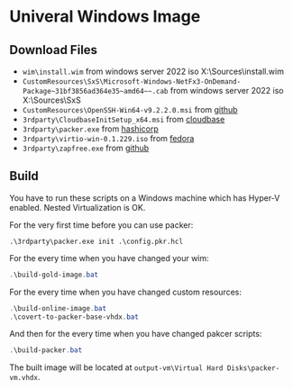 # Univeral Windows Image

## Download Files

* `wim\install.wim` from windows server 2022 iso X:\Sources\install.wim
* `CustomResources\SxS\Microsoft-Windows-NetFx3-OnDemand-Package~31bf3856ad364e35~amd64~~.cab` from windows server 2022 iso X:\Sources\SxS
* `CustomResources\OpenSSH-Win64-v9.2.2.0.msi` from [github](https://github.com/PowerShell/Win32-OpenSSH/releases/download/v9.2.2.0p1-Beta/OpenSSH-Win64-v9.2.2.0.msi)
* `3rdparty\CloudbaseInitSetup_x64.msi` from [cloudbase](https://www.cloudbase.it/downloads/CloudbaseInitSetup_x64.msi)
* `3rdparty\packer.exe` from [hashicorp](https://releases.hashicorp.com/packer/1.9.1/packer_1.9.1_windows_amd64.zip)
* `3rdparty\virtio-win-0.1.229.iso` from [fedora](https://fedorapeople.org/groups/virt/virtio-win/direct-downloads/archive-virtio/virtio-win-0.1.229-1/virtio-win-0.1.229.iso)
* `3rdparty\zapfree.exe` from [github](https://github.com/felfert/ntfszapfree/releases/download/ntfszapfree-0.11/ntfszapfree.zip)

## Build

You have to run these scripts on a Windows machine which has Hyper-V enabled. Nested Virtualization is OK.

For the very first time before you can use packer:

```
.\3rdparty\packer.exe init .\config.pkr.hcl
```

For the every time when you have changed your wim:

```powershell
.\build-gold-image.bat
```

For the every time when you have changed custom resources:

```powershell
.\build-online-image.bat
.\covert-to-packer-base-vhdx.bat
```

And then for the every time when you have changed pakcer scripts:

```powershell
.\build-packer.bat
```

The built image will be located at `output-vm\Virtual Hard Disks\packer-vm.vhdx`.